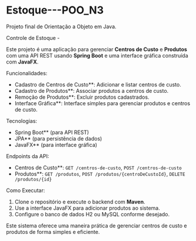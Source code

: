 # Estoque---POO_N3

Projeto final de Orientação a Objeto em Java.

Controle de Estoque - 

Este projeto é uma aplicação para gerenciar **Centros de Custo** e **Produtos** com uma API REST usando **Spring Boot** e uma interface gráfica construída com **JavaFX**.

Funcionalidades:
- Cadastro de Centros de Custo**: Adicionar e listar centros de custo.
- Cadastro de Produtos**: Associar produtos a centros de custo.
- Remoção de Produtos**: Excluir produtos cadastrados.
- Interface Gráfica**: Interface simples para gerenciar produtos e centros de custo.

Tecnologias:
- Spring Boot** (para API REST)
- JPA** (para persistência de dados)
- JavaFX** (para interface gráfica)

Endpoints da API:
- Centros de Custo**: `GET /centros-de-custo`, `POST /centros-de-custo`
- Produtos**: `GET /produtos`, `POST /produtos/{centroDeCustoId}`, `DELETE /produtos/{id}`

Como Executar:
1. Clone o repositório e execute o backend com **Maven**.
2. Use a interface JavaFX para adicionar produtos ao sistema.
3. Configure o banco de dados H2 ou MySQL conforme desejado.

Este sistema oferece uma maneira prática de gerenciar centros de custo e produtos de forma simples e eficiente.
